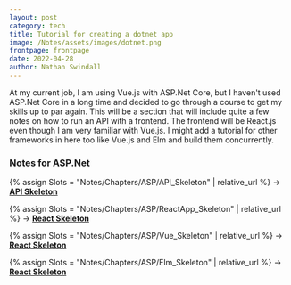 ```yaml
---
layout: post
category: tech
title: Tutorial for creating a dotnet app
image: /Notes/assets/images/dotnet.png
frontpage: frontpage
date: 2022-04-28
author: Nathan Swindall
---
```


At my current job, I am using Vue.js with ASP.Net Core, but I haven't used ASP.Net Core in a long time and decided to go through a course to get my skills up to par again. This will be a section that will include quite a few notes on how to run an API with a frontend. The frontend will be React.js even though I am very familiar with Vue.js. I might add a tutorial for other frameworks in here too like Vue.js and Elm and build them concurrently. 


### **Notes for ASP.Net**
{% assign Slots = "Notes/Chapters/ASP/API_Skeleton" | relative_url %} 
&rarr; <strong><a href="{{Slots}}"> API Skeleton</a></strong>
<!-- I noticed when I have .md it ruins the file -->

{% assign Slots = "Notes/Chapters/ASP/ReactApp_Skeleton" | relative_url %} 
&rarr; <strong><a href="{{Slots}}"> React Skeleton</a></strong>

{% assign Slots = "Notes/Chapters/ASP/Vue_Skeleton" | relative_url %} 
&rarr; <strong><a href="{{Slots}}"> React Skeleton</a></strong>

{% assign Slots = "Notes/Chapters/ASP/Elm_Skeleton" | relative_url %} 
&rarr; <strong><a href="{{Slots}}"> React Skeleton</a></strong>

